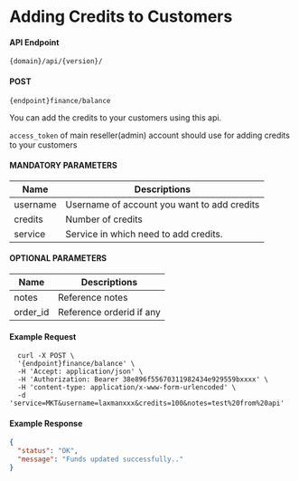 # Adding Credits to Customers

#### API Endpoint

```
{domain}/api/{version}/
```

#### POST

```
{endpoint}finance/balance
```

You can add the credits to your customers using this api.

`access_token` of main reseller(admin) account should use for adding credits to your customers

#### MANDATORY PARAMETERS

| Name     | Descriptions                                |
| -------- | ------------------------------------------- |
| username | Username of account you want to add credits |
| credits  | Number of credits                           |
| service  | Service in which need to add credits.       |

#### OPTIONAL PARAMETERS

| Name     | Descriptions             |
| -------- | ------------------------ |
| notes    | Reference notes          |
| order_id | Reference orderid if any |

#### Example Request

```curl
  curl -X POST \
  '{endpoint}finance/balance' \
  -H 'Accept: application/json' \
  -H 'Authorization: Bearer 38e896f55670311982434e929559bxxxx' \
  -H 'content-type: application/x-www-form-urlencoded' \
  -d 'service=MKT&username=laxmanxxx&credits=100&notes=test%20from%20api'
```

#### Example Response

```json
{
  "status": "OK",
  "message": "Funds updated successfully.."
}
```
